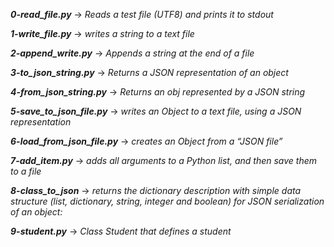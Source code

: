 ***0-read_file.py*** -> *Reads a test file (UTF8) and prints it to stdout*

***1-write_file.py*** -> *writes a string to a text file*

***2-append_write.py*** -> *Appends a string at the end of a file*

***3-to_json_string.py*** -> *Returns a JSON representation of an object*

***4-from_json_string.py*** -> *Returns an obj represented by a JSON string*

***5-save_to_json_file.py*** -> *writes an Object to a text file, using a JSON representation*

***6-load_from_json_file.py*** -> *creates an Object from a “JSON file”*

***7-add_item.py*** -> *adds all arguments to a Python list, and then save them to a file*

***8-class_to_json*** -> *returns the dictionary description with simple data structure (list, dictionary, string, integer and boolean) for JSON serialization of an object:*

***9-student.py*** -> *Class Student that defines a student*
